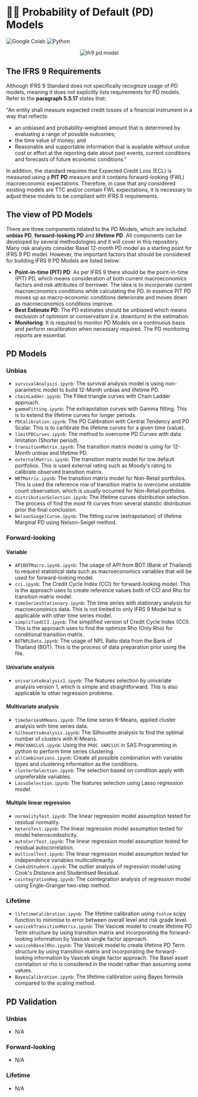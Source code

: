 # ✍🏻 Probability of Default (PD) Models

![Google Colab](https://img.shields.io/badge/Editor-Google%20Colab-brightgreen)
![Python](https://img.shields.io/badge/Code-Python-blue)

<p align="center">
  <img src="https://www.debt.org/wp-content/uploads/2012/07/Default-on-Loans.jpg" alt="ifr9 pd model"/>
</p>

## The IFRS 9 Requirements
Although IFRS 9 Standard does not specifically recognize usage of PD models, meaning it does not explicitly lists requirements for PD models. Refer to the **paragraph 5.5.17** states that:

"An entity shall measure expected credit losses of a financial instrument in a way that reflects:
- an unbiased and probability-weighted amount that is determined by evaluating a range of possible outcomes;
- the time value of money; and
- Reasonable and supportable information that is available without undue cost or effort at the reporting date about past events, current conditions and forecasts of future economic conditions."

In addition, the standard requires that Expected Credit Loss (ECL) is measured using a **PIT PD** measure and it contains forward-looking (FWL) macroeconomic expectations. Therefore, in case that any considered existing models are TTC and/or contain FWL expectations, it is necessary to adjust these models to be compliant with IFRS 9 requirements.

## The view of PD Models
There are three components related to the PD Models, which are included **unbias PD**, **forward-looking PD** and **lifetime PD**. All components can be developed by several methodologies and it will cover in this repository. Many risk analysts consider Basel 12-month PD model as a starting point for IFRS 9 PD model. However, the important factors that should be considered for building IFRS 9 PD Models are listed below:

* **Point-in-time (PIT) PD**: As per IFRS 9 there should be the point-in-time (PIT) PD, which means consideration of both current macroeconomics factors and risk attributes of borrower. The idea is to incorporate current macroeconomics conditions while calculating the PD. In essence PIT PD moves up as macro-economic conditions deteriorate and moves down as macroeconomics conditions improve.
* **Best Estimate PD**: The PD estimates should be unbiased which means exclusion of optimism or conservatism _(i.e. downturn)_ in the estimation.
* **Monitoring**: It is required to monitor PD Models on a continuous basis and perform recalibration when necessary required. The PD monitoring reports are essential.

## PD Models
### Unbias
* `survivalAnalysis.ipynb`: The survival analysis model is using non-parametric model to build 12-Month unbias and lifetime PD.
* `chainLadder.ipynb`: The Filled triangle curves with Chain Ladder approach.
* `gammaFitting.ipynb`: The extrapolation curves with Gamma fitting. This is to extend the lifetime curves for longer periods.
* `PDCalibration.ipynb`: The PD Calibration with Central Tendency and PD Scalar. This is to carlibrate the lifetime curves for a given time (value).
* `limitPDCurves.ipynb`: The method to overcome PD Curves with data limitation (Shorter period).
* `transitionMatrix.ipynb`: The transition matrix model is using for 12-Month unbias and lifetime PD.
* `externalMatrix.ipynb`: The transition matrix model for low default portfolios. This is used external rating such as Moody's rating to calibrate observed transition matrix.
* `NRTMatrix.ipynb`: The transition matrix model for Non-Retail portfolios. This is used the reference row of transition matrix to overcome unstable count observation, which is usually occurred for Non-Retail portfolios.
* `distributionSelection.ipynb`: The lifetime curves distribution selection. The process of find the most fit curves from several statistic distribution prior the final conclusion.
* `NelsonSiegelCurve.ipynb`: The fitting curve (extrapolation) of lifetime Marginal PD using Nelson-Seigel method.

### Forward-looking
#### Variable
* `APIBOTMacro.ipynb.ipynb`: The usage of API from BOT (Bank of Thailand) to request statistical data such as macroeconomics variables that will be used for forward-looking model.
* `cci.ipynb`: The Credit Cycle Index (CCI) for forward-looking model. This is the approach uses to create reference values both of CCI and Rho for transition matrix model.
* `timeSeriesStationary.ipynb`: The time series with stationary analysis for macroeconomics data. This is not limited to only IFRS 9 Model but is applicable with other time series model.
* `simplifiedCCI.ipynb`: The simplified version of Credit Cycle Index (CCI). This is the approach uses to find the optimize Rho (Only Rho) for conditional transition matrix.
* `BOTNPLData.ipynb`: The usage of NPL Ratio data from the Bank of Thailand (BOT). This is the process of data preparation prior using the file.
#### Univariate analysis
* `univariateAnalysis1.ipynb`: The features selection by univariate analysis version 1, which is simple and straightforward. This is also applicable to other regression problems.
#### Multivariate analysis
* `timeSeriesKMeans.ipynb`: The time series K-Means, applied cluster analysis with time series data.
* `SilhouetteAnalysis.ipynb`: The Silhouette analysis to find the optimal number of clusters with K-Means.
* `PROCVARCLUS.ipynb`: Using the `PROC VARCLUS` in SAS Programming in python to perform time series clustering.
* `allCombinations.ipynb`: Create all possible combination with variable tpyes and clustering information as the conditions.
* `clusterSelection.ipynb`: The selection based on condition apply with unpreferable variables.
* `LassoSelection.ipynb`: The features selection using Lasso regression model.
#### Multiple linear regression
* `normalityTest.ipynb`: The linear regression model assumption tested for residual normality.
* `heteroTest.ipynb`: The linear regression model assumption tested for model heteroscedasticity.
* `autoCorrTest.ipynb`: The linear regression model assumption tested for residual autocorrelation.
* `multicolTest.ipynb`: The linear regression model assumption tested for independence variables multicollinearity.
* `CooksDStudent.ipynb`: The outlier analysis of regression model using Cook's Distance and Studentised Residual.
* `cointegrationReg.ipynb`: The cointegration analysis of regression model using Engle–Granger two-step method.
### Lifetime
* `lifetimeCalibration.ipynb`: The lifetime calibration using `fsolve` scipy function to minimise to error between overall level and risk grade level.
* `vasicekTransitionMatrix.ipynb`: The Vasicek model to create lifetime PD Term structure by using transition matrix and incorporating the forward-looking information by Vasicek single factor approach.
* `vasicekBaselRho.ipynb`: The Vasicek model to create lifetime PD Term structure by using transition matrix and incorporating the forward-looking information by Vasicek single factor approach. The Basel asset correlation or rho is considered in the model rather than assuming some values.
* `BayesCalibration.ipynb`: The lifetime calibration using Bayes formula compared to the scaling method. 

## PD Validation
### Unbias
* N/A

### Forward-looking
* N/A

### Lifetime
* N/A
